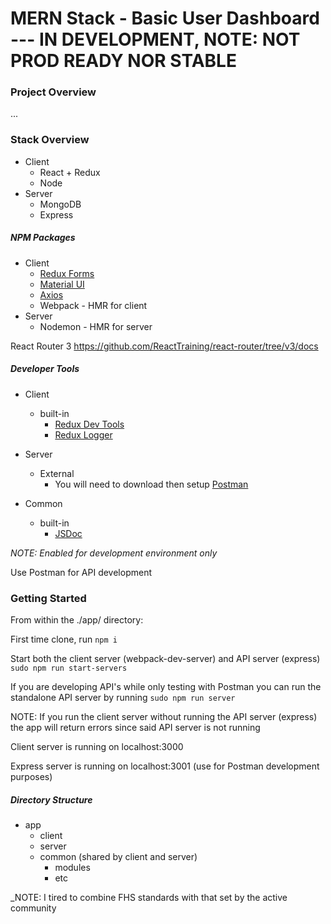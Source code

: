# MERN Stack - Basic User Dashboard --- IN DEVELOPMENT, NOTE: NOT PROD READY NOR STABLE

### Project Overview

...

### Stack Overview
* Client
  * React + Redux
  * Node
* Server
  * MongoDB
  * Express


##### NPM Packages
* Client
  * [Redux Forms](https://redux-form.com/)
  * [Material UI](http://www.material-ui.com/)
  * [Axios](https://github.com/axios/axios)
  * Webpack - HMR for client
* Server
  * Nodemon - HMR for server


React Router 3
https://github.com/ReactTraining/react-router/tree/v3/docs

##### Developer Tools
* Client
  * built-in
    * [Redux Dev Tools](https://github.com/gaearon/redux-devtools)
    * [Redux Logger](https://github.com/evgenyrodionov/redux-logger)

* Server
  * External
    * You will need to download then setup [Postman](https://www.getpostman.com/)

* Common
  * built-in
    * [JSDoc](usejsdoc.org/)

_NOTE: Enabled for development environment only_

Use Postman for API development

### Getting Started

From within the ./app/ directory:

First time clone, run `npm i`

Start both the client server (webpack-dev-server) and API server (express) `sudo npm run start-servers`

If you are developing API's while only testing with Postman you can run the standalone API server by running `sudo npm run server`

NOTE: If you run the client server without running the API server (express) the app will return errors since said API server is not running

Client server is running on localhost:3000

Express server is running on localhost:3001 (use for Postman development purposes)

##### Directory Structure

* app
  * client
  * server
  * common (shared by client and server)
  	* modules
  	* etc

_NOTE: I tired to combine FHS standards with that set by the active community